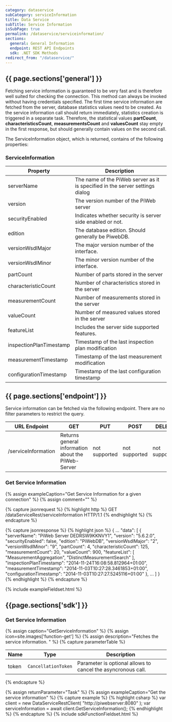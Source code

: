 ```yaml
---
category: dataservice
subCategory: serviceInformation
title: Data Service
subTitle: Service Information
isSubPage: true
permalink: /dataservice/serviceinformation/
sections:
  general: General Information
  endpoint: REST API Endpoints
  sdk: .NET SDK Methods
redirect_from: "/dataservice/"
---
```


## {{ page.sections['general'] }}

Fetching service information is guaranteed to be very fast and is therefore well suited for checking the connection. This method can always be invoked without having credentials specified.
The first time service information are fetched from the server, database statistics values need to be created. As the service information call should return immediately, statistics creation is triggered in a separate task. Therefore, the statistical values **partCount**, **characteristicsCount**, **measurementsCount** and **valuesCount** stay empty in the first response, but should generally contain values on the second call.

The ServiceInformation object, which is returned, contains of the following properties:

### ServiceInformation

Property | Description
---------|-------------
serverName | The name of the PiWeb server as it is specified in the server settings dialog
version | The version number of the PiWeb server
securityEnabled | Indicates whether security is server side enabled or not.
edition | The database edition. Should generally be PiwebDB.
versionWsdlMajor | The major version number of the interface.
versionWsdlMinor | The minor version number of the interface.
partCount | Number of parts stored in the server
characteristicCount | Number of characteristics stored in the server
measurementCount | Number of measurements stored in the server
valueCount |Number of measured values stored in the server
featureList | Includes the server side supported features.
inspectionPlanTimestamp | Timestamp of the last inspection plan modification
measurementTimestamp | Timestamp of the last measurement modification
configurationTimestamp | Timestamp of the last configuration timestamp

## {{ page.sections['endpoint'] }}

Service information can be fetched via the following endpoint. There are no filter parameters to restrict the query.

URL Endpoint | GET | PUT | POST | DELETE
-------------|-----|-----|------|-------
/serviceInformation | Returns general information about the PiWeb-Server | not supported | not supported | not supported

### Get Service Information

{% assign exampleCaption="Get Service Information for a given connection" %}
{% assign comment="" %}

{% capture jsonrequest %}
{% highlight http %}
GET /dataServiceRest/serviceInformation HTTP/1.1
{% endhighlight %}
{% endcapture %}

{% capture jsonresponse %}
{% highlight json %}
{
   ...
   "data":
   [
       {
          "serverName": "PiWeb Server DEDRSW9KKNVY1",
          "version": "5.6.2.0",
          "securityEnabled": false,
          "edition": "PiWebDB",
          "versionWsdlMajor": "2",
          "versionWsdlMinor": "9",
          "partCount": 4,
          "characteristicCount": 125,
          "measurementCount": 20,
          "valueCount": 900,
          "featureList":
          [
             "MeasurementAggregation",
            "DistinctMeasurementSearch"
          ],
          "inspectionPlanTimestamp": "2014-11-24T16:08:58.812964+01:00",
          "measurementTimestamp": "2014-11-03T10:27:28.3461853+01:00",
          "configurationTimestamp": "2014-11-03T10:27:27.5245116+01:00"
       },
       ...
   ]
}
{% endhighlight %}
{% endcapture %}

{% include exampleFieldset.html %}


## {{page.sections['sdk'] }}

### Get Service Information

{% assign caption="GetServiceInformation" %}
{% assign icon=site.images['function-get'] %}
{% assign description="Fetches the service information. " %}
{% capture parameterTable %}

Name           | Type                                  | Description
---------------|---------------------------------------|--------------------------------------------------
token          | ```CancellationToken```               | Parameter is optional allows to cancel the asyncronous call.
{% endcapture %}

{% assign returnParameter="Task<ServiceInformation>" %}
{% assign exampleCaption="Get the service information" %}
{% capture example %}
{% highlight csharp %}
var client = new DataServiceRestClient( "http://piwebserver:8080" );
var serviceInformation = await client.GetServiceInformation();
{% endhighlight %}
{% endcapture %}
{% include sdkFunctionFieldset.html %}
